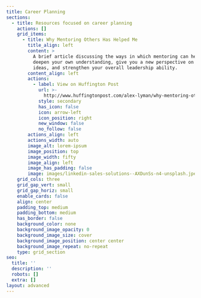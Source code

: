 ```yaml
---
title: Career Planning
sections:
  - title: Resources focused on career planning
    actions: []
    grid_items:
      - title: Why Mentoring Others Has Helped Me
        title_align: left
        content: >
          A brief article discussing the ways in which mentoring can help you to
          deepen your own understanding, give you a new perspective on old
          ideas, and strengthen your overall leadership ability.
        content_align: left
        actions:
          - label: View on Huffington Post
            url: >-
              http://www.huffingtonpost.com/alex-lyman/why-mentoring-others-has-_b_10214756.html
            style: secondary
            has_icon: false
            icon: arrow-left
            icon_position: right
            new_window: false
            no_follow: false
        actions_align: left
        actions_width: auto
        image_alt: lorem-ipsum
        image_position: top
        image_width: fifty
        image_align: left
        image_has_padding: false
        image: images/linkedin-sales-solutions--AXDunSs-n4-unsplash.jpeg
    grid_cols: three
    grid_gap_vert: small
    grid_gap_horiz: small
    enable_cards: false
    align: center
    padding_top: medium
    padding_bottom: medium
    has_border: false
    background_color: none
    background_image_opacity: 0
    background_image_size: cover
    background_image_position: center center
    background_image_repeat: no-repeat
    type: grid_section
seo:
  title: ''
  description: ''
  robots: []
  extra: []
layout: advanced
---
```


